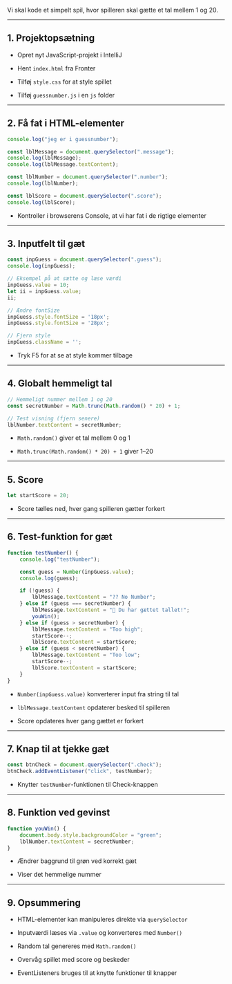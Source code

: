 Vi skal kode et simpelt spil, hvor spilleren skal gætte et tal mellem 1 og 20.

---

## 1. Projektopsætning

- Opret nyt JavaScript-projekt i IntelliJ
    
- Hent `index.html` fra Fronter
    
- Tilføj `style.css` for at style spillet
    
- Tilføj `guessnumber.js` i en `js` folder
    

---

## 2. Få fat i HTML-elementer

```JavaScript
console.log("jeg er i guessnumber");

const lblMessage = document.querySelector(".message");
console.log(lblMessage);
console.log(lblMessage.textContent);

const lblNumber = document.querySelector(".number");
console.log(lblNumber);

const lblScore = document.querySelector(".score");
console.log(lblScore);
```


- Kontroller i browserens Console, at vi har fat i de rigtige elementer
    

---

## 3. Inputfelt til gæt

```JavaScript
const inpGuess = document.querySelector(".guess");
console.log(inpGuess);

// Eksempel på at sætte og læse værdi
inpGuess.value = 10;
let ii = inpGuess.value;
ii;

// Ændre fontSize
inpGuess.style.fontSize = '18px';
inpGuess.style.fontSize = '28px';

// Fjern style
inpGuess.className = '';
```


- Tryk F5 for at se at style kommer tilbage
    

---

## 4. Globalt hemmeligt tal

```JavaScript
// Hemmeligt nummer mellem 1 og 20
const secretNumber = Math.trunc(Math.random() * 20) + 1;

// Test visning (fjern senere)
lblNumber.textContent = secretNumber;
```


- `Math.random()` giver et tal mellem 0 og 1
    
- `Math.trunc(Math.random() * 20) + 1` giver 1–20
    

---

## 5. Score

```JavaScript
let startScore = 20;
```


- Score tælles ned, hver gang spilleren gætter forkert
    

---

## 6. Test-funktion for gæt

```JavaScript
function testNumber() {
    console.log("testNumber");

    const guess = Number(inpGuess.value);
    console.log(guess);

    if (!guess) {
        lblMessage.textContent = "?? No Number";
    } else if (guess === secretNumber) {
        lblMessage.textContent = "🎉 Du har gættet tallet!";
        youWin();
    } else if (guess > secretNumber) {
        lblMessage.textContent = "Too high";
        startScore--;
        lblScore.textContent = startScore;
    } else if (guess < secretNumber) {
        lblMessage.textContent = "Too low";
        startScore--;
        lblScore.textContent = startScore;
    }
}
```


- `Number(inpGuess.value)` konverterer input fra string til tal
    
- `lblMessage.textContent` opdaterer besked til spilleren
    
- Score opdateres hver gang gættet er forkert
    

---

## 7. Knap til at tjekke gæt

```JavaScript
const btnCheck = document.querySelector(".check");
btnCheck.addEventListener("click", testNumber);
```


- Knytter `testNumber`-funktionen til Check-knappen
    

---

## 8. Funktion ved gevinst

```JavaScript
function youWin() {
    document.body.style.backgroundColor = "green";
    lblNumber.textContent = secretNumber;
}
```


- Ændrer baggrund til grøn ved korrekt gæt
    
- Viser det hemmelige nummer
    

---

## 9. Opsummering

- HTML-elementer kan manipuleres direkte via `querySelector`
    
- Inputværdi læses via `.value` og konverteres med `Number()`
    
- Random tal genereres med `Math.random()`
    
- Overvåg spillet med score og beskeder
    
- EventListeners bruges til at knytte funktioner til knapper
